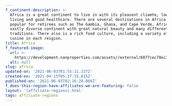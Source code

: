 ```yaml
---
f_continent-description: >-
  Africa is a great continent to live in with its pleasent cliamte, low cost of
  living and good healthcare. There are several destinations in Africa that are
  popular for retirees such as The Gambia, Ghana, and Cape Verde. Africa is a
  vastly diverse continent with great natural beauty and many different cultural
  traditions. There also is a rich food culture, including a variety of local
  cusine in each reigion.
title: Africa
f_featured-image:
  url: >-
    https://development.nanproperties.com/assets//external/6077cec78ec3146b700bc7d3_602f64f3e3a72global-properties-africa.jpeg
  alt: null
slug: africa
updated-on: '2021-06-03T01:55:11.337Z'
created-on: '2021-04-15T05:27:35.615Z'
published-on: '2021-06-03T02:16:28.066Z'
f_does-this-region-have-affiliates-we-are-featuring: false
layout: '[affiliate-regions].html'
tags: affiliate-regions
---
```



